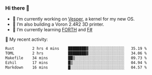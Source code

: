 ### Hi there 👋

<!--
**berkus/berkus** is a ✨ _special_ ✨ repository because its `README.md` (this file) appears on your GitHub profile.

Here are some ideas to get you started:

- 🔭 I’m currently working on ...
- 🌱 I’m currently learning ...
- 👯 I’m looking to collaborate on ...
- 🤔 I’m looking for help with ...
- 💬 Ask me about ...
- 📫 How to reach me: ...
- 😄 Pronouns: ...
- ⚡ Fun fact: ...
-->

- 🔭 I’m currently working on [Vesper](https://github.com/metta-systems/vesper), a kernel for my new OS.
- 🔭 I’m also building a Voron 2.4R2 3D printer.
- 🌱 I’m currently learning [FORTH](http://forth.com/starting-forth/) and [F#](https://fsharpforfunandprofit.com/)

💼 My recent activity:

<!--START_SECTION:waka-->

```txt
Rust        2 hrs 4 mins    ████████▓░░░░░░░░░░░░░░░░   35.19 %
TOML        2 hrs           ████████▓░░░░░░░░░░░░░░░░   34.06 %
Makefile    34 mins         ██▒░░░░░░░░░░░░░░░░░░░░░░   09.73 %
Ezhil       17 mins         █▒░░░░░░░░░░░░░░░░░░░░░░░   04.94 %
Markdown    16 mins         █░░░░░░░░░░░░░░░░░░░░░░░░   04.57 %
```

<!--END_SECTION:waka-->
